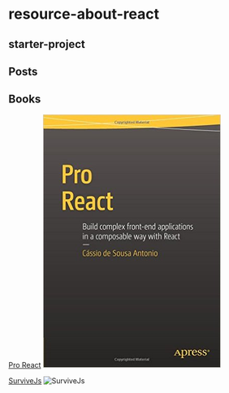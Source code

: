 # resource-about-react

## starter-project

## Posts

## Books
[Pro React](http://www.pro-react.com/ "Pro React")
![Pro React](/images/proreact.jpg "Pro React")

[SurviveJs](https://survivejs.com/ "survivejs")
![SurviveJs](/images/survivejs.png "SurviveJs")